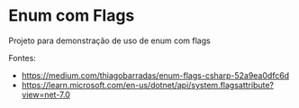 # Enum com Flags

Projeto para demonstração de uso de enum com flags

Fontes:

- https://medium.com/thiagobarradas/enum-flags-csharp-52a9ea0dfc6d
- https://learn.microsoft.com/en-us/dotnet/api/system.flagsattribute?view=net-7.0
